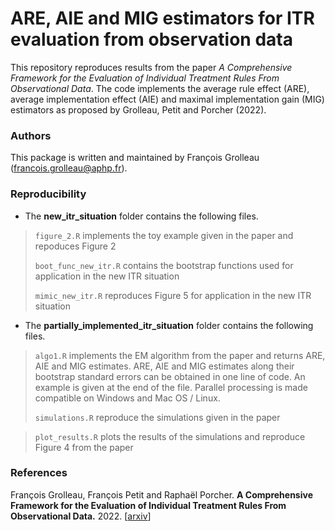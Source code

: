 # ARE, AIE and MIG estimators for ITR evaluation from observation data


This repository reproduces results from the paper *A Comprehensive Framework for the Evaluation of Individual Treatment Rules From Observational Data*.
The code implements the average rule effect (ARE), average implementation effect (AIE) and maximal implementation gain (MIG) 
estimators as proposed by Grolleau, Petit and Porcher (2022). 

### Authors
This package is written and maintained by François Grolleau (francois.grolleau@aphp.fr).

### Reproducibility

- The **new_itr_situation** folder contains the following files.

> `figure_2.R` implements the toy example given in the paper and repoduces Figure 2
> 
> `boot_func_new_itr.R` contains the bootstrap functions used for application in the new ITR situation
> 
> `mimic_new_itr.R` reproduces Figure 5 for application in the new ITR situation

- The **partially_implemented_itr_situation** folder contains the following files.

> `algo1.R` implements the EM algorithm from the paper and returns ARE, AIE and MIG estimates. 
>  ARE, AIE and MIG estimates along their bootstrap standard errors can be obtained in one line of code. 
>  An example is given at the end of the file. Parallel processing is made compatible on Windows and Mac OS / Linux.
> 
>  `simulations.R` reproduce the simulations given in the paper

>  `plot_results.R` plots the results of the simulations and reproduce Figure 4 from the paper

### References
François Grolleau, François Petit and Raphaël Porcher.
<b>A Comprehensive Framework for the Evaluation of Individual Treatment Rules From Observational Data.</b>
2022.
[<a href="https://arxiv.org/">arxiv</a>]
